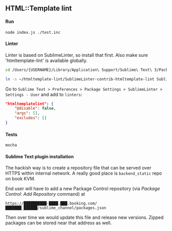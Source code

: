 ## HTML::Template lint

#### Run

```
node index.js ./test.inc
```

#### Linter

Linter is based on SublimeLinter, so install that first. Also make sure 'htmltemplate-lint' is available globally.

```bash
cd /Users/{USERNAME}/Library/Application\ Support/Sublime\ Text\ 3/Packages/

ln -s ~/htmltemplate-lint/SublimeLinter-contrib-htmltemplate-lint SublimeLinter-contrib-htmltemplate-lint
```

Go to `Sublime Text > Preferences > Package Settings > SublimeLinter > Settings - User` and add to `linters`:

```json
"htmltemplatelint": {
    "@disable": false,
    "args": [],
    "excludes": []
}
```

#### Tests
```
mocha
```

#### Sublime Text plugin installation

The hackish way is to create a repository file that can be served over HTTPS
within internal network. A really good place is `backend_static` repo on book
KVM.

End user will have to add a new Package Control repository (via _Package Control:
Add Repository_ command) at

    https://██████████-████.███.booking.com/███████_██████/sublime_channel/packages.json

Then over time we would update this file and release new versions. Zipped packages
can be stored near that address as well.
